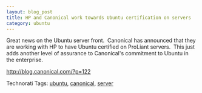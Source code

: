 ```yaml
--- 
layout: blog_post
title: HP and Canonical work towards Ubuntu certification on servers
category: ubuntu
---
```

Great news on the Ubuntu server front.  Canonical has announced that they are working with HP to have Ubuntu certified on ProLiant servers.  This just adds another level of assurance to Canonical's commitment to Ubuntu in the enterprise.

http://blog.canonical.com/?p=122

Technorati Tags: <a class="performancingtags" rel="tag" href="http://technorati.com/tag/ubuntu">ubuntu</a>, <a class="performancingtags" rel="tag" href="http://technorati.com/tag/canonical">canonical</a>, <a class="performancingtags" rel="tag" href="http://technorati.com/tag/server">server</a>
<div class="zemanta-pixie"><img class="zemanta-pixie-img" src="http://img.zemanta.com/pixy.gif?x-id=33baa46d-8962-43bb-9c5c-a853eaa6402d" alt="" /></div>
